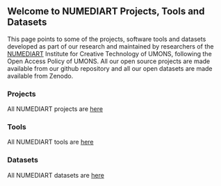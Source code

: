 ## Welcome to NUMEDIART Projects, Tools and Datasets

This page points to some of the projects, software tools and datasets developed as part of our research and maintained by researchers of the [NUMEDIART](http://www.numediart.org) Institute for Creative Technology of UMONS, following the Open Access Policy of UMONS. 
All our open source projects are made available from our github repository and all our open datasets are made available from Zenodo. 

### Projects
All NUMEDIART projects are [here](https://github.com/search?q=topic%3Anumediart-projects+org%3Anumediart+fork%3Atrue)

### Tools
All NUMEDIART tools are [here](https://github.com/search?q=topic%3Anumediart-tools+org%3Anumediart+fork%3Atrue)

### Datasets
All NUMEDIART datasets are [here](https://github.com/search?q=topic%3Anumediart-datasets+org%3Anumediart+fork%3Atrue)

